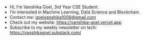 - Hi, I’m Vanshika Goel, 3rd Year CSE Student.
- I’m interested in Machine Learning, Data Science and Blockchain.
- Contact me: goelvanshika1006@gmail.com
- Check out my website: https://vanshika-goel.vercel.app
- Subscribe to my weekly newsletter on tech: https://vanshikagoel.substack.com/
